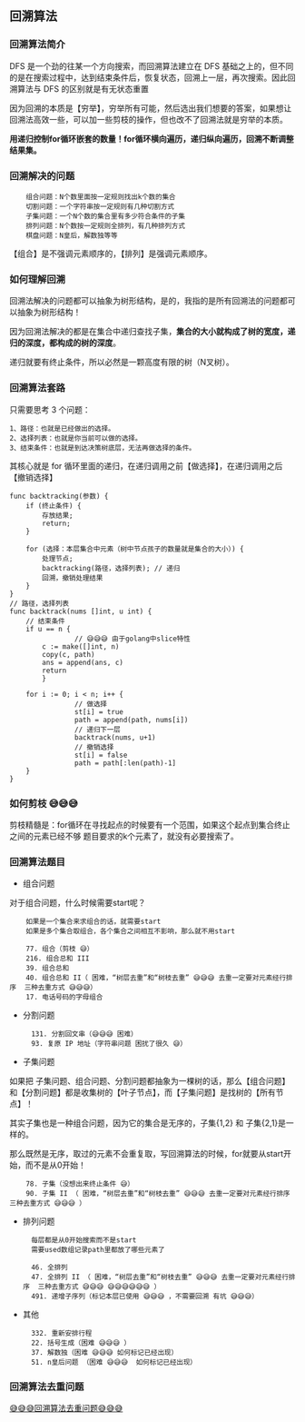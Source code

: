 ## 回溯算法

### 回溯算法简介

DFS 是一个劲的往某一个方向搜索，而回溯算法建立在 DFS 基础之上的，但不同的是在搜索过程中，达到结束条件后，恢复状态，回溯上一层，再次搜索。因此回溯算法与 DFS 的区别就是有无状态重置

因为回溯的本质是【穷举】，穷举所有可能，然后选出我们想要的答案，如果想让回溯法高效一些，可以加一些剪枝的操作，但也改不了回溯法就是穷举的本质。

**用递归控制for循环嵌套的数量！for循环横向遍历，递归纵向遍历，回溯不断调整结果集。**

### 回溯解决的问题

        组合问题：N个数里面按一定规则找出k个数的集合
        切割问题：一个字符串按一定规则有几种切割方式
        子集问题：一个N个数的集合里有多少符合条件的子集
        排列问题：N个数按一定规则全排列，有几种排列方式
        棋盘问题：N皇后，解数独等等


【组合】是不强调元素顺序的，【排列】是强调元素顺序。

### 如何理解回溯


回溯法解决的问题都可以抽象为树形结构，是的，我指的是所有回溯法的问题都可以抽象为树形结构！

因为回溯法解决的都是在集合中递归查找子集，**集合的大小就构成了树的宽度，递归的深度，都构成的树的深度**。

递归就要有终止条件，所以必然是一颗高度有限的树（N叉树）。

### 回溯算法套路

只需要思考 3 个问题：

	1、路径：也就是已经做出的选择。
	2、选择列表：也就是你当前可以做的选择。
	3、结束条件：也就是到达决策树底层，无法再做选择的条件。

其核心就是 for 循环里面的递归，在递归调用之前【做选择】，在递归调用之后【撤销选择】



```golang
func backtracking(参数) {
    if (终止条件) {
        存放结果;
        return;
    }

    for (选择：本层集合中元素（树中节点孩子的数量就是集合的大小）) {
        处理节点;
        backtracking(路径，选择列表); // 递归
        回溯，撤销处理结果
    }
}
// 路径，选择列表
func backtrack(nums []int, u int) {
	// 结束条件
	if u == n {
                // 😅😅😅 由于golang中slice特性
		c := make([]int, n)
		copy(c, path)
		ans = append(ans, c)
		return
        }
    
	for i := 0; i < n; i++ {
                // 做选择
                st[i] = true
                path = append(path, nums[i])
                // 递归下一层
                backtrack(nums, u+1)
                // 撤销选择
                st[i] = false
                path = path[:len(path)-1]
	}
}
```

### 如何剪枝 😅😅😅

剪枝精髓是：for循环在寻找起点的时候要有一个范围，如果这个起点到集合终止之间的元素已经不够 题目要求的k个元素了，就没有必要搜索了。

### 回溯算法题目

- 组合问题

对于组合问题，什么时候需要start呢？

        如果是一个集合来求组合的话，就需要start
        如果是多个集合取组合，各个集合之间相互不影响，那么就不用start

        77. 组合（剪枝 😅）
        216. 组合总和 III
        39. 组合总和
        40. 组合总和 II（ 困难，“树层去重”和“树枝去重” 😅😅😅 去重一定要对元素经行排序  三种去重方式 😅😅😅）
        17. 电话号码的字母组合

- 分割问题


        131. 分割回文串（😅😅😅 困难）
        93. 复原 IP 地址（字符串问题 困扰了很久 😅）

- 子集问题

如果把 子集问题、组合问题、分割问题都抽象为一棵树的话，那么【组合问题】和【分割问题】都是收集树的【叶子节点】，而【子集问题】是找树的【所有节点】！

其实子集也是一种组合问题，因为它的集合是无序的，子集{1,2} 和 子集{2,1}是一样的。

那么既然是无序，取过的元素不会重复取，写回溯算法的时候，for就要从start开始，而不是从0开始！

        78. 子集（没想出来终止条件 😅）
        90. 子集 II （ 困难，“树层去重”和“树枝去重” 😅😅😅 去重一定要对元素经行排序  三种去重方式 😅😅😅 ）

- 排列问题

        每层都是从0开始搜索而不是start
        需要used数组记录path里都放了哪些元素了

        46. 全排列
        47. 全排列 II （ 困难，“树层去重”和“树枝去重” 😅😅😅 去重一定要对元素经行排序  三种去重方式 😅😅😅 😅😅😅😅😅😅 ）
        491. 递增子序列（标记本层已使用 😅😅😅 ，不需要回溯 有坑 😅😅😅）

- 其他

        332. 重新安排行程
        22. 括号生成（困难 😅😅😅 ）
        37. 解数独（困难 😅😅😅 如何标记已经出现）
        51. n皇后问题 （困难 😅😅😅  如何标记已经出现）


### 回溯算法去重问题

[😅😅😅回溯算法去重问题😅😅😅](https://github.com/youngyangyang04/leetcode-master/blob/master/problems/%E5%9B%9E%E6%BA%AF%E7%AE%97%E6%B3%95%E5%8E%BB%E9%87%8D%E9%97%AE%E9%A2%98%E7%9A%84%E5%8F%A6%E4%B8%80%E7%A7%8D%E5%86%99%E6%B3%95.md)



       